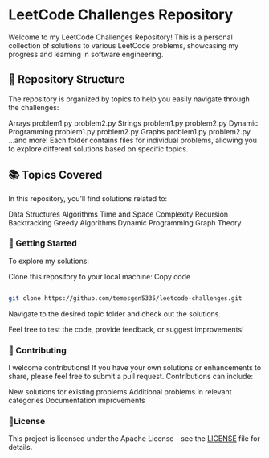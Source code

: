# LeetCode Challenges Repository
Welcome to my LeetCode Challenges Repository! This is a personal collection of solutions to various LeetCode problems, showcasing my progress and learning in software engineering.

## 📂 Repository Structure
The repository is organized by topics to help you easily navigate through the challenges:

Arrays
problem1.py
problem2.py
Strings
problem1.py
problem2.py
Dynamic Programming
problem1.py
problem2.py
Graphs
problem1.py
problem2.py
...and more!
Each folder contains files for individual problems, allowing you to explore different solutions based on specific topics.

## 📚 Topics Covered
In this repository, you’ll find solutions related to:

Data Structures
Algorithms
Time and Space Complexity
Recursion
Backtracking
Greedy Algorithms
Dynamic Programming
Graph Theory
### 🚀 Getting Started
To explore my solutions:

Clone this repository to your local machine:
Copy code
```bash

git clone https://github.com/temesgen5335/leetcode-challenges.git
```
Navigate to the desired topic folder and check out the solutions.

Feel free to test the code, provide feedback, or suggest improvements!

### 🤝 Contributing
I welcome contributions! If you have your own solutions or enhancements to share, please feel free to submit a pull request. Contributions can include:

New solutions for existing problems
Additional problems in relevant categories
Documentation improvements

 
### 📄License

This project is licensed under the Apache License - see the  [LICENSE](LICENSE) file for details.


